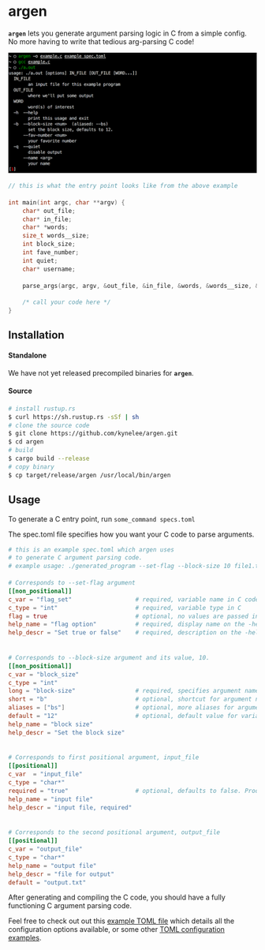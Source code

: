 # argen

**`argen`** lets you generate argument parsing logic in C from a simple
config. No more having to write that tedious arg-parsing C code!

![argen](examples/example.png)

```c
// this is what the entry point looks like from the above example

int main(int argc, char **argv) {
	char* out_file;
	char* in_file;
	char* *words;
	size_t words__size;
	int block_size;
	int fave_number;
	int quiet;
	char* username;

	parse_args(argc, argv, &out_file, &in_file, &words, &words__size, &block_size, &fave_number, &quiet, &username);

	/* call your code here */
}
```

## Installation 

#### Standalone

We have not yet released precompiled binaries for **`argen`**.

#### Source

```sh
# install rustup.rs
$ curl https://sh.rustup.rs -sSf | sh
# clone the source code
$ git clone https://github.com/kynelee/argen.git
$ cd argen
# build
$ cargo build --release
# copy binary
$ cp target/release/argen /usr/local/bin/argen
```

## Usage 

To generate a C entry point, run 
`some_command specs.toml`

The spec.toml file specifies how you want your C code to parse arguments. 

```toml 
# this is an example spec.toml which argen uses 
# to generate C argument parsing code.
# example usage: ./generated_program --set-flag --block-size 10 file1.txt file2.txt 

# Corresponds to --set-flag argument
[[non_positional]]
c_var = "flag_set"                  # required, variable name in C codeb
c_type = "int"                      # required, variable type in C 
flag = true                         # optional, no values are passed into this argument
help_name = "flag option"           # required, display name on the -help output
help_descr = "Set true or false"    # required, description on the -help output


# Corresponds to --block-size argument and its value, 10.
[[non_positional]] 
c_var = "block_size" 
c_type = "int"
long = "block-size"                 # required, specifies argument name
short = "b"                         # optional, shortcut for argument name, 1 ASCII character only
aliases = ["bs"]                    # optional, more aliases for argument name
default = "12"                      # optional, default value for variable 
help_name = "block size"
help_descr = "Set the block size"


# Corresponds to first positional argument, input_file
[[positional]]
c_var  = "input_file"
c_type = "char*"
required = "true"                   # optional, defaults to false. Produces error if input_file is not passed
help_name = "input file"
help_descr = "input file, required"


# Corresponds to the second positional argument, output_file 
[[positional]]
c_var = "output_file"
c_type = "char*"
help_name = "output file"
help_descr = "file for output"
default = "output.txt"
```

After generating and compiling the C code, you should have a fully
functioning C argument parsing code.

Feel free to check out out this [example TOML file](examples/api.toml) which details all the configuration
options available, or some other [TOML configuration examples](/examples/).
